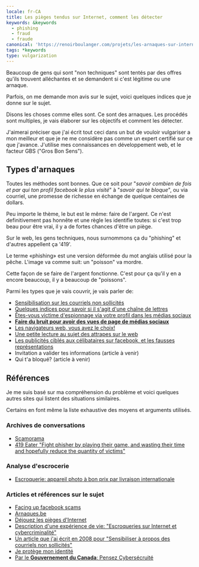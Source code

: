 ```yaml
---
locale: fr-CA
title: Les pièges tendus sur Internet, comment les détecter
keywords: &keywords
  - phishing
  - fraud
  - fraude
canonical: 'https://renoirboulanger.com/projets/les-arnaques-sur-internet/'
tags: *keywords
type: vulgarization
---
```


Beaucoup de gens qui sont "non techniques" sont tentés par des offres qu'ils
trouvent alléchantes et se demandent si c'est légitime ou une arnaque.

Parfois, on me demande mon avis sur le sujet, voici quelques indices que je
donne sur le sujet.

Disons les choses comme elles sont. Ce sont des arnaques. Les procédés sont
multiples, je vais élaborer sur les objectifs et comment les détecter.

J'aimerai préciser que j'ai écrit tout ceci dans un but de vouloir vulgariser a
mon meilleur et que je ne me considère pas comme un expert certifié sur ce que
j'avance. J'utilise mes connaissances en développement web, et le facteur GBS
("Gros Bon Sens").

## Types d'arnaques

Toutes les méthodes sont bonnes. Que ce soit pour "_savoir combien de fois et
par qui ton profil facebook le plus visité_" à "_savoir qui te bloque_", ou via
courriel, une promesse de richesse en échange de quelque centaines de dollars.

Peu importe le thème, le but est le même: faire de l'argent. Ce n'est
definitivement pas honnête et une règle les identifie toutes: si c'est trop beau
pour être vrai, il y a de fortes chances d'être un piège.

Sur le web, les gens techniques, nous surnommons ça du "phishing" et d'autres
appellent ça '419'.

Le terme «phishing» est une version déformée du mot anglais utilisé pour la
pêche. L'image va comme suit: un "poisson" va mordre.

Cette façon de se faire de l'argent fonctionne. C'est pour ça qu'il y en a
encore beaucoup, il y a beaucoup de "poissons".

Parmi les types que je vais couvrir, je vais parler de:

- [Sensibilisation sur les courriels non sollicités][0]
- [Quelques indices pour savoir si il s'agit d'une chaîne de lettres][1]
- [Êtes-vous victime d'espionnage via votre profil dans les médias sociaux][2]
- **[Faire du bruit pour avoir des vues de page de médias sociaux][3]**
- [Les navigateurs web, vous avez le choix!][4]
- [Une petite lecture au sujet des attrapes sur le web][5]
- [Les publicités ciblés aux célibataires sur facebook, et les fausses
  représentations][6]
- Invitation a valider tes informations (article à venir)
- Qui t'a bloqué? (article à venir)

## Références

Je me suis basé sur ma compréhension du problème et voici quelques autres sites
qui listent des situations similaires.

Certains en font même la liste exhaustive des moyens et arguments utilisés.

### Archives de conversations

- [Scamorama][7]
- [419 Eater "Fight phisher by playing their game, and wasting their time and
  hopefully reduce the quantity of victims"][8]

### Analyse d'escrocerie

- [Escroquerie: appareil photo à bon prix par livraison internationale][9]

### Articles et références sur le sujet

- [Facing up facebook scams][10]
- [Arnaques.be][11]
- [Déjouez les pièges d'Internet][12]
- [Description d'une expérience de vie: "Escroqueries sur Internet et
  cybercriminalité"][13]
- [Un article que j'ai écrit en 2008 pour "Sensibiliser à propos des courriels
  non sollicités"][0]
- [Je protège mon identité][14]
- [Par le **Gouvernement du Canada**: Pensez Cybersécruité][15]

[0]: /blog/2008/12/sensibilisation-sur-les-courriels-non-sollicites/
[1]:
  /blog/2008/12/quelques-indices-pour-savoir-si-un-message-courriel-est-une-chaine-de-lettre/
[2]:
  /blog/2010/03/etes-vous-victime-despionnage-via-votre-profil-dans-les-medias-sociaux/
[3]:
  /projets/les-arnaques-sur-internet/type-descroquerie-sur-le-web-faire-du-bruit-pour-avoir-des-vues-de-page-de-medias-sociaux/
  'Type d’escroquerie sur le web: Faire du bruit pour avoir des vues de page de médias sociaux'
[4]:
  /blog/2008/12/les-navigateurs-web-programmes-de-courriels-vous-avez-le-choix/
[5]: /blog/2009/07/une-petite-lecture-sur-les-attrapes-nigaud-sur-le-web/
[6]:
  /blog/2008/04/la-publicite-du-monde-celibataire-sur-facebook-et-les-fausses-representations/
[7]: http://www.scamorama.com/
[8]: http://www.419eater.com/
[9]: https://www.navixia.com/blog/entry/escroquerie-internet-decortiquee.html
[10]: http://www.calgaryherald.com/touch/story.html?id=8176929
[11]: http://www.arnaques.be/
[12]: http://www.01net.com/editorial/395185/dejouez-les-pieges-dinternet/
[13]: http://www.voilelec.com/pages/arnaque.php
[14]: http://monidentite.isiq.ca/
[15]: http://www.pensezcybersecurite.gc.ca/index-fra.aspx
